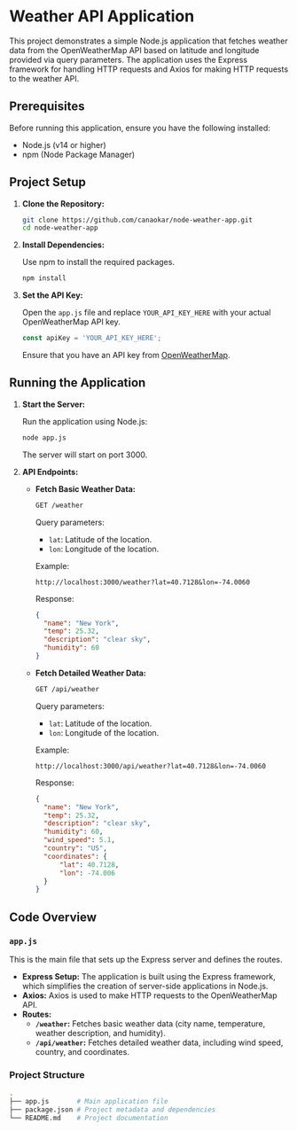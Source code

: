 # Weather API Application

This project demonstrates a simple Node.js application that fetches weather data from the OpenWeatherMap API based on latitude and longitude provided via query parameters. The application uses the Express framework for handling HTTP requests and Axios for making HTTP requests to the weather API.

## Prerequisites

Before running this application, ensure you have the following installed:

- Node.js (v14 or higher)
- npm (Node Package Manager)

## Project Setup

1. **Clone the Repository:**

   ```bash
   git clone https://github.com/canaokar/node-weather-app.git
   cd node-weather-app
   ```

2. **Install Dependencies:**

   Use npm to install the required packages.

   ```bash
   npm install
   ```

3. **Set the API Key:**

   Open the `app.js` file and replace `YOUR_API_KEY_HERE` with your actual OpenWeatherMap API key.

   ```javascript
   const apiKey = 'YOUR_API_KEY_HERE';
   ```

   Ensure that you have an API key from [OpenWeatherMap](https://openweathermap.org/api).

## Running the Application

1. **Start the Server:**

   Run the application using Node.js:

   ```bash
   node app.js
   ```

   The server will start on port 3000.

2. **API Endpoints:**

   - **Fetch Basic Weather Data:**

     ```bash
     GET /weather
     ```

     Query parameters:
     - `lat`: Latitude of the location.
     - `lon`: Longitude of the location.

     Example:

     ```
     http://localhost:3000/weather?lat=40.7128&lon=-74.0060
     ```

     Response:

     ```json
     {
       "name": "New York",
       "temp": 25.32,
       "description": "clear sky",
       "humidity": 60
     }
     ```

   - **Fetch Detailed Weather Data:**

     ```bash
     GET /api/weather
     ```

     Query parameters:
     - `lat`: Latitude of the location.
     - `lon`: Longitude of the location.

     Example:

     ```
     http://localhost:3000/api/weather?lat=40.7128&lon=-74.0060
     ```

     Response:

     ```json
     {
       "name": "New York",
       "temp": 25.32,
       "description": "clear sky",
       "humidity": 60,
       "wind_speed": 5.1,
       "country": "US",
       "coordinates": {
           "lat": 40.7128,
           "lon": -74.006
       }
     }
     ```

## Code Overview

### `app.js`

This is the main file that sets up the Express server and defines the routes.

- **Express Setup:** The application is built using the Express framework, which simplifies the creation of server-side applications in Node.js.
- **Axios:** Axios is used to make HTTP requests to the OpenWeatherMap API.
- **Routes:**
  - **`/weather`:** Fetches basic weather data (city name, temperature, weather description, and humidity).
  - **`/api/weather`:** Fetches detailed weather data, including wind speed, country, and coordinates.

### Project Structure

```bash
.
├── app.js       # Main application file
├── package.json # Project metadata and dependencies
└── README.md    # Project documentation
```

